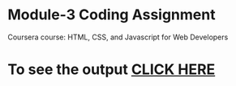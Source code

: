 

# Module-3 Coding Assignment

Coursera course: HTML, CSS, and Javascript for Web Developers


# To see the output [CLICK HERE](https://github.github.io/DevGajjar12/Module_3-Coding-Assignments/blob/main/index_basic.html)

